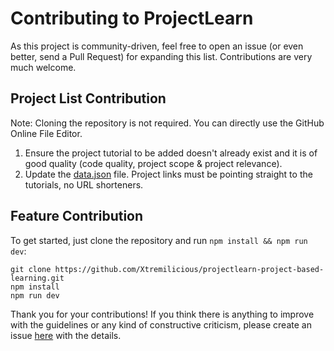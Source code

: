 # Contributing to ProjectLearn

As this project is community-driven, feel free to open an issue (or even better, send a Pull Request) for expanding this list. Contributions are very much welcome.


## Project List Contribution

Note: Cloning the repository is not required. You can directly use the GitHub Online File Editor.

1. Ensure the project tutorial to be added doesn't already exist and it is of good quality (code quality, project scope & project relevance).
2. Update the [data.json](https://github.com/Xtremilicious/ProjectLearn-Project-Based-Learning/blob/master/public/data.json) file. Project links must be pointing straight to the tutorials, no URL shorteners. 

## Feature Contribution

To get started, just clone the repository and run `npm install && npm run dev`:

    git clone https://github.com/Xtremilicious/projectlearn-project-based-learning.git
    npm install
    npm run dev

Thank you for your contributions! If you think there is anything to improve with the guidelines or any kind of constructive criticism, please create an issue [here](https://github.com/Xtremilicious/projectlearn-project-based-learning/issues/new) with the details.
